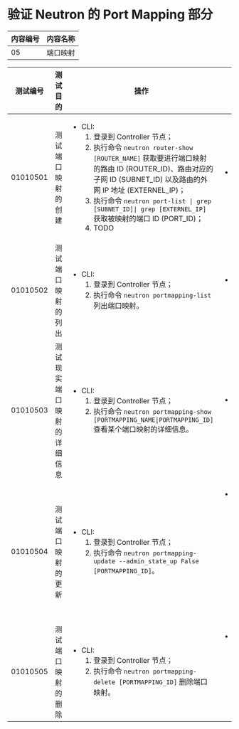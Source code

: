 # 验证 Neutron 的 Port Mapping 部分

|内容编号|内容名称|
|--------|--------|
|05|端口映射|


|测试编号|测试目的|操作|预期结果|实际结果|备注|Rally/Tempest/None|
|--------|--------|----|--------|--------|----|------------------|
|01010501|测试端口映射的创建|<ul><li>CLI:<ol><li>登录到 Controller 节点；</li><li>执行命令 <code>neutron router-show [ROUTER_NAME]</code> 获取要进行端口映射的路由 ID (ROUTER_ID)、路由对应的子网 ID (SUBNET_ID) 以及路由的外网 IP 地址 (EXTERNEL_IP)；</li><li>执行命令 <code>neutron port-list \| grep [SUBNET_ID]\| grep [EXTERNEL_IP]</code> 获取被映射的端口 ID (PORT_ID)；</li><li>TODO</li></ol></li></ul>|<ul><li>CLI:<ul><li>成功创建端口映射</li></ul></li></ul>|||None|
|01010502|测试端口映射的列出|<ul><li>CLI:<ol><li>登录到 Controller 节点；</li><li>执行命令 <code>neutron portmapping-list</code> 列出端口映射。</li></ol></li></ul>|<ul><li>CLI:<ul><li>成功列出该租户下的端口映射列表</li></ul></li></ul>|||None|
|01010503|测试现实端口映射的详细信息|<ul><li>CLI:<ol><li>登录到 Controller 节点；</li><li>执行命令 <code>neutron portmapping-show [PORTMAPPING_NAME\|PORTMAPPING_ID]</code> 查看某个端口映射的详细信息。</li></ol></li></ul>|<ul><li>CLI:<ul><li>成功查看该端口映射的详细信息</li></ul></li></ul>|||None|
|01010504|测试端口映射的更新|<ul><li>CLI:<ol><li>登录到 Controller 节点；</li><li>执行命令 <code>neutron portmapping-update --admin\_state\_up False [PORTMAPPING_ID]</code>。</li></ol></li></ul>|<ul><li>CLI:<ul><li>成功将端口映射的管理员状态更新为 False，即关闭该端口映射</li><li>执行命令 <code> neutron portmapping-show [PORTMAPPING_ID]</code> 查看该端口映射，看到 admin\_state_\up 为 False</li></ul></li></ul>|||None|
|01010505|测试端口映射的删除|<ul><li>CLI:<ol><li>登录到 Controller 节点；</li><li>执行命令 <code>neutron portmapping-delete [PORTMAPPING_ID]</code> 删除端口映射。</li></ol></li></ul>|<ul><li>CLI:<ul><li>成功删除该端口映射</li><li>执行 <code>neutron portmapping-list</code>，列表中不再现实该端口映射的信息</li></ul></li></ul>|||None|

